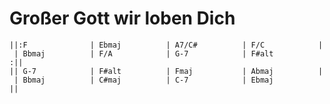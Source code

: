 Großer Gott wir loben Dich
==========================

    ||:F              | Ebmaj          | A7/C#          | F/C            |
     | Bbmaj          | F/A            | G-7            | F#alt         :||
    || G-7            | F#alt          | Fmaj           | Abmaj          |
     | Bbmaj          | C#maj          | C-7            | Ebmaj          ||
 